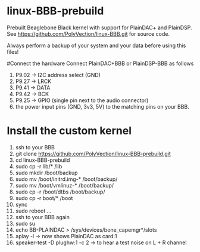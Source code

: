 # linux-BBB-prebuild
Prebuilt Beaglebone Black kernel with support for PlainDAC+ and PlainDSP.
See https://github.com/PolyVection/linux-BBB.git for source code.

Always perform a backup of your system and your data before using this files!


#Connect the hardware
Connect PlainDAC+BBB or PlainDSP-BBB as follows

1. P9.02 -> I2C address select (GND)
2. P9.27 -> LRCK
3. P9.41 -> DATA
4. P9.42 -> BCK
5. P9.25 -> GPIO (single pin next to the audio connector)
6. the power input pins (GND, 3v3, 5V) to the matching pins on your BBB.


# Install the custom kernel
1.  ssh to your BBB
2.  git clone https://github.com/PolyVection/linux-BBB-prebuild.git
3.  cd linux-BBB-prebuild
4.  sudo cp -r lib/* /lib
5.  sudo mkdir /boot/backup
6.  sudo mv /boot/initrd.img-* /boot/backup/
7.  sudo mv /boot/vmlinuz-* /boot/backup/
8.  sudo cp -r /boot/dtbs /boot/backup/
9.  sudo cp -r boot/* /boot
10. sync
11. sudo reboot
...
12. ssh to your BBB again
13. sudo su 
14. echo BB-PLAINDAC > /sys/devices/bone_capemgr*/slots
15. aplay -l -> now shows PlainDAC as card:1
16. speaker-test -D plughw:1 -c 2 -> to hear a test noise on L + R channel

